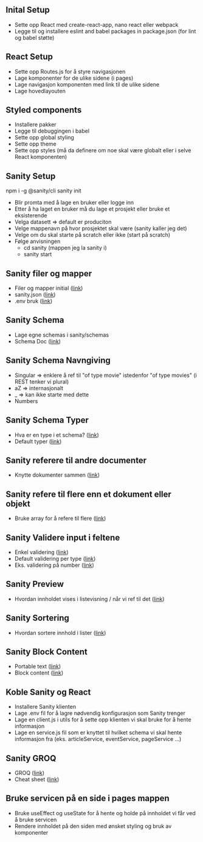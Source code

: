 ## Inital Setup

- Sette opp React med create-react-app, nano react eller webpack
- Legge til og installere eslint and babel packages in package.json (for lint og babel støtte)

## React Setup

- Sette opp Routes.js for å styre navigasjonen
- Lage komponenter for de ulike sidene (i pages)
- Lage navigasjon komponenten med link til de ulike sidene
- Lage hovedlayouten

## Styled components

- Installere pakker
- Legge til debuggingen i babel
- Sette opp global styling
- Sette opp theme
- Sette opp styles (må da definere om noe skal være globalt eller i selve React komponenten)

## Sanity Setup

npm i -g @sanity/cli
sanity init

- Blir promta med å lage en bruker eller logge inn
- Etter å ha laget en bruker må du lage et prosjekt eller bruke et eksisterende
- Velga datasett => default er produciton
- Velge mappenavn på hvor prosjektet skal være (sanity kaller jeg det)
- Velge om du skal starte på scratch eller ikke (start på scratch)
- Følge anvisningen
  - cd sanity (mappen jeg la sanity i)
  - sanity start

## Sanity filer og mapper

- Filer og mapper initial ([link](https://www.sanity.io/docs/project-structure))
- sanity.json ([link](https://www.sanity.io/docs/sanity-json))
- .env bruk ([link](https://www.sanity.io/docs/studio-environment-variables#dot-env-files-env-f5e9e3158896))

## Sanity Schema

- Lage egne schemas i sanity/schemas
- Schema Doc ([link](https://www.sanity.io/docs/content-modelling))

## Sanity Schema Navngiving

- Singular ⇒ enklere å ref til "of type movie" istedenfor "of type movies" (i REST tenker vi plural)
- aZ ⇒ internasjonalt
- \_ ⇒ kan ikke starte med dette
- Numbers

## Sanity Schema Typer

- Hva er en type i et schema? ([link](https://www.sanity.io/docs/the-building-blocks))
- Default typer ([link](https://www.sanity.io/docs/schema-types))

## Sanity referere til andre documenter

- Knytte dokumenter sammen ([link](https://www.sanity.io/docs/content-modelling#a-document-referencing-another-document-ea63ce02f2fc))

## Sanity refere til flere enn et dokument eller objekt

- Bruke array for å refere til flere ([link](https://www.sanity.io/docs/content-modelling#one-use-of-arrays-986cbdbcbb4e))

## Sanity Validere input i feltene

- Enkel validering ([link](https://www.sanity.io/docs/validation))
- Default validering per type ([link](https://www.sanity.io/docs/schema-types))
- Eks. validering på number ([link](https://www.sanity.io/docs/number-type))

## Sanity Preview

- Hvordan innholdet vises i listevisning / når vi ref til det ([link](https://www.sanity.io/docs/previews-list-views))

## Sanity Sortering

- Hvordan sortere innhold i lister ([link](https://www.sanity.io/docs/sort-orders))

## Sanity Block Content

- Portable text ([link](https://www.sanity.io/guides/introduction-to-portable-text))
- Block content ([link](https://www.sanity.io/docs/block-content))

## Koble Sanity og React

- Installere Sanity klienten
- Lage .env fil for å lagre nødvendig konfigurasjon som Sanity trenger
- Lage en client.js i utils for å sette opp klienten vi skal bruke for å hente informasjon
- Lage en service.js fil som er knyttet til hvilket schema vi skal hente informasjon fra (eks. articleService, eventService, pageService ...)

## Sanity GROQ

- GROQ ([link](https://www.sanity.io/docs/groq))
- Cheat sheet ([link](https://www.sanity.io/docs/query-cheat-sheet))

## Bruke servicen på en side i pages mappen

- Bruke useEffect og useState for å hente og holde på innholdet vi får ved å bruke servicen
- Rendere innholdet på den siden med ønsket styling og bruk av komponenter
